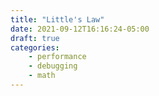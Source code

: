 ```yaml
---
title: "Little's Law"
date: 2021-09-12T16:16:24-05:00
draft: true
categories:
    - performance
    - debugging
    - math
---
```

